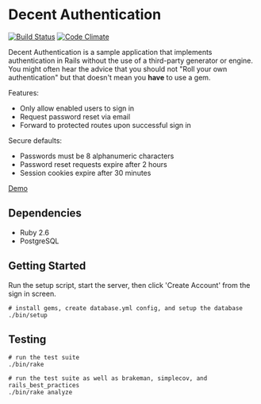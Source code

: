 # Decent Authentication
[![Build Status](https://travis-ci.org/leesmith/decent_authentication.svg?branch=master)](https://travis-ci.org/leesmith/decent_authentication) [![Code Climate](https://codeclimate.com/github/leesmith/decent_authentication/badges/gpa.svg)](https://codeclimate.com/github/leesmith/decent_authentication)

Decent Authentication is a sample application that implements authentication in Rails without the
use of a third-party generator or engine. You might often hear the advice that you should not "Roll
your own authentication" but that doesn't mean you **have** to use a gem.

Features:

- Only allow enabled users to sign in
- Request password reset via email
- Forward to protected routes upon successful sign in

Secure defaults:

- Passwords must be 8 alphanumeric characters
- Password reset requests expire after 2 hours
- Session cookies expire after 30 minutes

[Demo](https://decent-authentication.herokuapp.com/sign-in)

## Dependencies

* Ruby 2.6
* PostgreSQL

## Getting Started

Run the setup script, start the server, then click 'Create Account' from the sign in screen.

```
# install gems, create database.yml config, and setup the database
./bin/setup
```

## Testing

```
# run the test suite
./bin/rake
```

```
# run the test suite as well as brakeman, simplecov, and rails_best_practices
./bin/rake analyze
```
